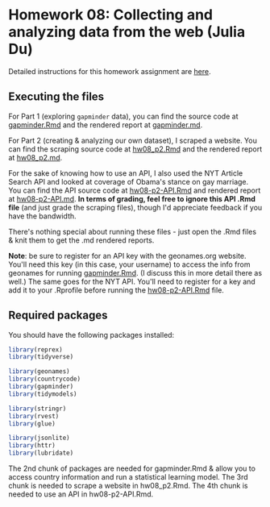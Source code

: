 # Homework 08: Collecting and analyzing data from the web (Julia Du)

Detailed instructions for this homework assignment are [here](https://cfss.uchicago.edu/homework/webdata/).

## Executing the files

For Part 1 (exploring `gapminder` data), you can find the source code at [gapminder.Rmd](gapminder.Rmd) and the rendered report at [gapminder.md](gapminder.md). 

For Part 2 (creating & analyzing our own dataset), I scraped a website. You can find the scraping source code at [hw08_p2.Rmd](hw08_p2.Rmd) and the rendered report at [hw08_p2.md](hw08_p2.md).

For the sake of knowing how to use an API, I also used the NYT Article Search API and looked at coverage of Obama's stance on gay marriage. You can find the API source code at [hw08-p2-API.Rmd](hw08-p2-API.Rmd) and rendered report at [hw08-p2-API.md](hw08-p2-API.md). **In terms of grading, feel free to ignore this API .Rmd file** (and just grade the scraping files), though I'd appreciate feedback if you have the bandwidth.

There's nothing special about running these files - just open the .Rmd files & knit them to get the .md rendered reports.

**Note**: be sure to register for an API key with the geonames.org website. You'll need this key (in this case, your username) to access the info from geonames for running [gapminder.Rmd](gampinder.Rmd). (I discuss this in more detail there as well.)
The same goes for the NYT API. You'll need to register for a key and add it to your .Rprofile before running the [hw08-p2-API.Rmd](hw08-p2-API.Rmd) file.

## Required packages

You should have the following packages installed:

```r
library(reprex)
library(tidyverse)

library(geonames)
library(countrycode)
library(gapminder)
library(tidymodels)

library(stringr)
library(rvest)
library(glue)

library(jsonlite)
library(httr)
library(lubridate)
```

The 2nd chunk of packages are needed for gapminder.Rmd & allow you to access country information and run a statistical learning model. The 3rd chunk is needed to scrape a website in hw08_p2.Rmd. The 4th chunk is needed to use an API in hw08-p2-API.Rmd.

